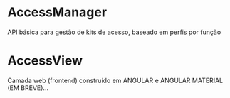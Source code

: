 # AccessManager
API básica para gestão de kits de acesso, baseado em perfis por função

# AccessView

Camada web (frontend) construído em ANGULAR e ANGULAR MATERIAL  (EM BREVE)...

